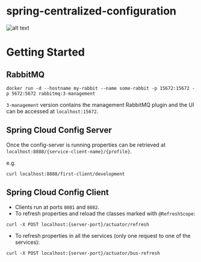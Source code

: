 # spring-centralized-configuration
![alt text](https://github.com/smartinrub/spring-centralized-configuration/blob/master/spring-cloud-config-server.png)

# Getting Started
## RabbitMQ

```shell script
docker run -d --hostname my-rabbit --name some-rabbit -p 15672:15672 -p 5672:5672 rabbitmq:3-management
```

`3-management` version contains the management RabbitMQ plugin and the 
UI can be accessed at `localhost:15672`.


## Spring Cloud Config Server

Once the config-server is running properties can be retrieved at `localhost:8888/{service-client-name}/{profile}`.

e.g.

```shell script
curl localhost:8888/first-client/development
```

## Spring Cloud Config Client

- Clients run at ports `8081` and `8082`.
- To refresh properties and reload the classes marked with `@RefreshScope`:

```shell script
curl -X POST localhost:{server-port}/actuator/refresh
```

- To refresh properties in all the services (only one request to one of the services):

```shell script
curl -X POST localhost:{server-port}/actuator/bus-refresh
```
